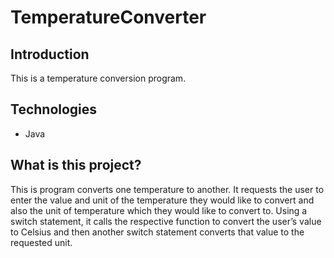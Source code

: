 # TemperatureConverter

## Introduction
This is a temperature conversion program.

## Technologies
* Java

## What is this project?
This is program converts one temperature to another. It requests the user to enter the value and unit of the temperature they would like to convert and also the unit of temperature which they would like to convert to. Using a switch statement, it calls the respective function to convert the user’s value to Celsius and then another switch statement converts that value to the requested unit. 
